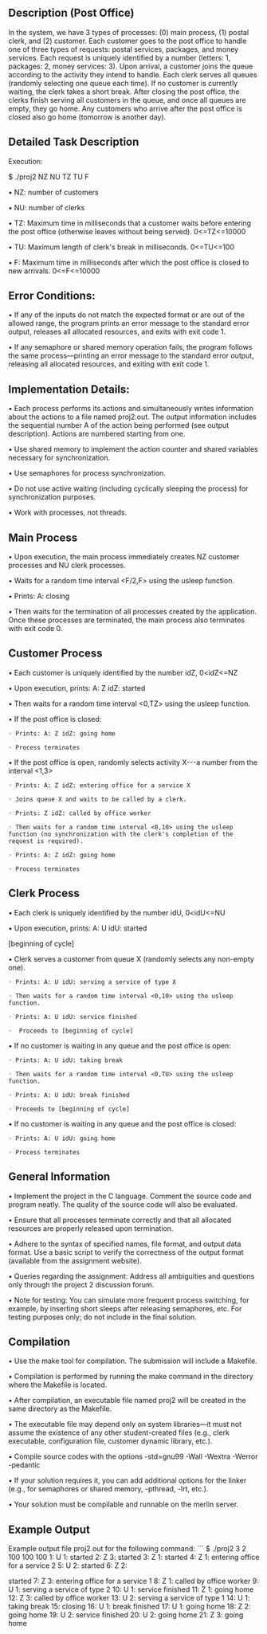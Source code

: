 <h2>Description (Post Office)</h2>

In the system, we have 3 types of processes: (0) main process, (1) postal clerk, and (2) customer. Each customer goes to the post office to handle one of three types of requests: postal services, packages, and money services. Each request is uniquely identified by a number (letters: 1, packages: 2, money services: 3). Upon arrival, a customer joins the queue according to the activity they intend to handle. Each clerk serves all queues (randomly selecting one queue each time). If no customer is currently waiting, the clerk takes a short break. After closing the post office, the clerks finish serving all customers in the queue, and once all queues are empty, they go home. Any customers who arrive after the post office is closed also go home (tomorrow is another day).

<h2>Detailed Task Description</h2>
Execution:

$ ./proj2 NZ NU TZ TU F

• NZ: number of customers

• NU: number of clerks

• TZ: Maximum time in milliseconds that a customer waits before entering the post office (otherwise leaves without being served). 0<=TZ<=10000

• TU: Maximum length of clerk's break in milliseconds. 0<=TU<=100

• F: Maximum time in milliseconds after which the post office is closed to new arrivals. 0<=F<=10000


                                                          
<h2>Error Conditions:</h2>

• If any of the inputs do not match the expected format or are out of the allowed range, the program prints an error message to the standard error output, releases all allocated resources, and exits with exit code 1.

• If any semaphore or shared memory operation fails, the program follows the same process—printing an error message to the standard error output, releasing all allocated resources, and exiting with exit code 1.

<h2>Implementation Details:</h2>

• Each process performs its actions and simultaneously writes information about the actions to a file named proj2.out. The output information includes the sequential number A of the action being performed (see output description). Actions are numbered starting from one.

• Use shared memory to implement the action counter and shared variables necessary for synchronization.

• Use semaphores for process synchronization.

• Do not use active waiting (including cyclically sleeping the process) for synchronization purposes.

• Work with processes, not threads.

<h2>Main Process</h2>

• Upon execution, the main process immediately creates NZ customer processes and NU clerk processes.

 • Waits for a random time interval <F/2,F> using the usleep function.

 • Prints: A: closing

• Then waits for the termination of all processes created by the application. Once these processes are terminated, the main process also terminates with exit code 0.


<h2>Customer Process</h2>

  • Each customer is uniquely identified by the number idZ, 0<idZ<=NZ

  • Upon execution, prints: A: Z idZ: started

  • Then waits for a random time interval <0,TZ> using the usleep function.

  • If the post office is closed:

    ◦ Prints: A: Z idZ: going home
  
    ◦ Process terminates
  
  • If the post office is open, randomly selects activity X---a number from the interval <1,3>
  
    ◦ Prints: A: Z idZ: entering office for a service X
  
    ◦ Joins queue X and waits to be called by a clerk.
  
    ◦ Prints: Z idZ: called by office worker
  
    ◦ Then waits for a random time interval <0,10> using the usleep function (no synchronization with the clerk's completion of the request is required).
  
    ◦ Prints: A: Z idZ: going home
  
    ◦ Process terminates

<h2>Clerk Process</h2>

  • Each clerk is uniquely identified by the number idU, 0<idU<=NU

  • Upon execution, prints: A: U idU: started

[beginning of cycle]

  • Clerk serves a customer from queue X (randomly selects any non-empty one).

    ◦ Prints: A: U idU: serving a service of type X
  
    ◦ Then waits for a random time interval <0,10> using the usleep function.
  
    ◦ Prints: A: U idU: service finished
  
    ◦  Proceeds to [beginning of cycle]
  
• If no customer is waiting in any queue and the post office is open:

    ◦ Prints: A: U idU: taking break
  
    ◦ Then waits for a random time interval <0,TU> using the usleep function.
  
    ◦ Prints: A: U idU: break finished
  
    ◦ Proceeds to [beginning of cycle]
  
• If no customer is waiting in any queue and the post office is closed:

    ◦ Prints: A: U idU: going home
  
    ◦ Process terminates
  

<h2>General Information</h2>

• Implement the project in the C language. Comment the source code and program neatly. The quality of the source code will also be evaluated.

• Ensure that all processes terminate correctly and that all allocated resources are properly released upon termination.

• Adhere to the syntax of specified names, file format, and output data format. Use a basic script to verify the correctness of the output format (available from the assignment website).

• Queries regarding the assignment: Address all ambiguities and questions only through the project 2 discussion forum.

• Note for testing: You can simulate more frequent process switching, for example, by inserting short sleeps after releasing semaphores, etc. For testing purposes only; do not include in the final solution.


<h2>Compilation</h2>

• Use the make tool for compilation. The submission will include a Makefile.

• Compilation is performed by running the make command in the directory where the Makefile is located.

• After compilation, an executable file named proj2 will be created in the same directory as the Makefile.

• The executable file may depend only on system libraries—it must not assume the existence of any other student-created files (e.g., clerk executable, configuration file, customer dynamic library, etc.).

• Compile source codes with the options -std=gnu99 -Wall -Wextra -Werror -pedantic

• If your solution requires it, you can add additional options for the linker (e.g., for semaphores or shared memory, -pthread, -lrt, etc.).

• Your solution must be compilable and runnable on the merlin server.

<h2>Example Output</h2>
Example output file proj2.out for the following command:
```
$ ./proj2 3 2 100 100 100
1: U 1: started
2: Z 3: started
3: Z 1: started
4: Z 1: entering office for a service 2
5: U 2: started
6: Z 2:

 started
7: Z 3: entering office for a service 1
8: Z 1: called by office worker
9: U 1: serving a service of type 2
10: U 1: service finished
11: Z 1: going home
12: Z 3: called by office worker
13: U 2: serving a service of type 1
14: U 1: taking break
15: closing
16: U 1: break finished
17: U 1: going home
18: Z 2: going home
19: U 2: service finished
20: U 2: going home
21: Z 3: going home
```
